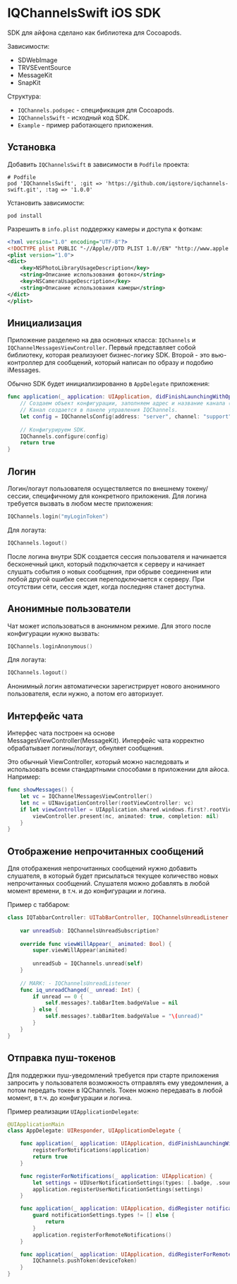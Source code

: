 IQChannelsSwift iOS SDK
==================
SDK для айфона сделано как библиотека для Cocoapods.

Зависимости:
* SDWebImage
* TRVSEventSource
* MessageKit
* SnapKit

Структура:
* `IQChannels.podspec` - спецификация для Cocoapods.
* `IQChannelsSwift` - исходный код SDK.
* `Example` - пример работающего приложения.


Установка
---------
Добавить `IQChannelsSwift` в зависимости в `Podfile` проекта:
```
# Podfile
pod 'IQChannelsSwift', :git => 'https://github.com/iqstore/iqchannels-swift.git', :tag => '1.0.0'
```

Установить зависимости:
```
pod install
```

Разрешить в `info.plist` поддержку камеры и доступа к фоткам:
```xml
<?xml version="1.0" encoding="UTF-8"?>
<!DOCTYPE plist PUBLIC "-//Apple//DTD PLIST 1.0//EN" "http://www.apple.com/DTDs/PropertyList-1.0.dtd">
<plist version="1.0">
<dict>
    <key>NSPhotoLibraryUsageDescription</key>
    <string>Описание использования фотоко</string>
    <key>NSCameraUsageDescription</key>
    <string>Описание использования камеры</string>
</dict>
</plist>
```


Инициализация
-------------
Приложение разделено на два основных класса: `IQChannels` и `IQChannelMessagesViewController`.
Первый представляет собой библиотеку, которая реализуюет бизнес-логику SDK. Второй - это вью-контроллер
для сообщений, который написан по образу и подобию iMessages.

Обычно SDK будет инициализированно в `AppDelegate` приложения:

```swift
func application(_ application: UIApplication, didFinishLaunchingWithOptions launchOptions: [UIApplication.LaunchOptionsKey: Any]?) -> Bool {
    // Создаем объект конфигурации, заполняем адрес и название канала (чата).
    // Канал создается в панеле управления IQChannels.
    let config = IQChannelsConfig(address: "server", channel: "support")
    
    // Конфигурируем SDK.
    IQChannels.configure(config)
    return true
}
```


Логин
-----
Логин/логаут пользователя осуществляется по внешнему токену/сессии, специфичному для конкретного приложения.
Для логина требуется вызвать в любом месте приложения:

```swift
IQChannels.login("myLoginToken")
```

Для логаута:
```swift
IQChannels.logout()
```

После логина внутри SDK создается сессия пользователя и начинается бесконечный цикл, который подключается
к серверу и начинает слушать события о новых сообщения, при обрыве соединения или любой другой ошибке
сессия переподключается к серверу. При отсутствии сети, сессия ждет, когда последняя станет доступна.


Анонимные пользователи
----------------------
Чат может использоваться в анонимном режиме. Для этого после конфигурации нужно вызвать: 

```swift
IQChannels.loginAnonymous()
```

Для логаута:
```swift
IQChannels.logout()
```

Анонимный логин автоматически зарегистрирует нового анонимного пользователя, если нужно,
а потом его авторизует.


Интерфейс чата
--------------
Интерфес чата построен на основе MessagesViewController(MessageKit). Интерфейс чата корректно обрабатывает логины/логаут,
обнуляет сообщения.

Это обычный ViewController, который можно наследовать и использовать всеми стандартными способами
в приложении для айоса. Например:

```swift
func showMessages() {
    let vc = IQChannelMessagesViewController()
    let nc = UINavigationController(rootViewController: vc)
    if let viewController = UIApplication.shared.windows.first?.rootViewController {
        viewController.present(nc, animated: true, completion: nil)
    }
}
```


Отображение непрочитанных сообщений
-----------------------------------
Для отображения непрочитанных сообщений нужно добавить слушателя, в который будет присылаться текущее количество
новых непрочитанных сообщений. Слушателя можно добавлять в любой момент времени, в т.ч. и до конфигурации
и логина.

Пример с таббаром:
```swift
class IQTabbarController: UITabBarController, IQChannelsUnreadListener {
    
    var unreadSub: IQChannelsUnreadSubscription?
    
    override func viewWillAppear(_ animated: Bool) {
        super.viewWillAppear(animated)
        
        unreadSub = IQChannels.unread(self)
    }
    
    // MARK: - IQChannelsUnreadListener
    func iq_unreadChanged(_ unread: Int) {
        if unread == 0 {
            self.messages?.tabBarItem.badgeValue = nil
        } else {
            self.messages?.tabBarItem.badgeValue = "\(unread)"
        }
    }
}
```


Отправка пуш-токенов
--------------------
Для поддержки пуш-уведомлений требуется при старте приложения запросить у пользователя возможность
отправлять ему уведомления, а потом передать токен в IQChannels. Токен можно передавать в любой момент, 
в т.ч. до конфигурации и логина.

Пример реализации `UIApplicationDelegate`:
```swift
@UIApplicationMain
class AppDelegate: UIResponder, UIApplicationDelegate {

    func application(_ application: UIApplication, didFinishLaunchingWithOptions launchOptions: [UIApplication.LaunchOptionsKey: Any]?) -> Bool {
        registerForNotifications(application)
        return true
    }

    func registerForNotifications(_ application: UIApplication) {
        let settings = UIUserNotificationSettings(types: [.badge, .sound, .alert], categories: nil)
        application.registerUserNotificationSettings(settings)
    }

    func application(_ application: UIApplication, didRegister notificationSettings: UIUserNotificationSettings) {
        guard notificationSettings.types != [] else {
            return
        }
        application.registerForRemoteNotifications()
    }

    func application(_ application: UIApplication, didRegisterForRemoteNotificationsWithDeviceToken deviceToken: Data) {
        IQChannels.pushToken(deviceToken)
    }
}
```

